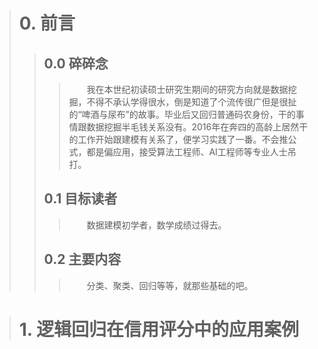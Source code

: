 
># 0. 前言</br>
>>## 0.0 碎碎念 </br>
>>>　　我在本世纪初读硕士研究生期间的研究方向就是数据挖掘，不得不承认学得很水，倒是知道了个流传很广但是很扯的“啤酒与尿布”的故事。毕业后又回归普通码农身份，干的事情跟数据挖掘半毛钱关系没有。2016年在奔四的高龄上居然干的工作开始跟建模有关系了，便学习实践了一番。不会推公式，都是偏应用，接受算法工程师、AI工程师等专业人士吊打。</br>
>>## 0.1 目标读者</br>
>>>　　数据建模初学者，数学成绩过得去。</br>
>>## 0.2 主要内容</br>
>>>　　分类、聚类、回归等等，就那些基础的吧。</br>
    
># 1. 逻辑回归在信用评分中的应用案例</br>


